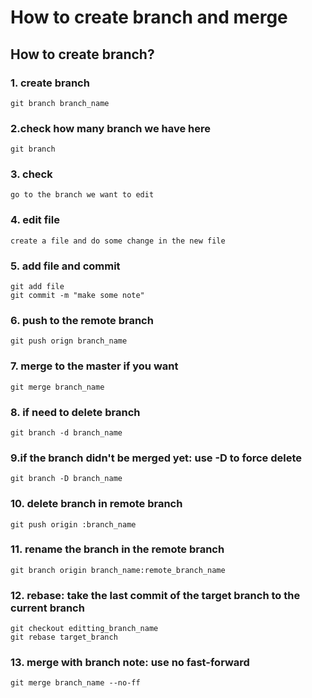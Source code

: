 # How to create branch and merge
## How to create branch?
### 1. create branch
    git branch branch_name
### 2.check how many branch we have here
    git branch
### 3. check 
    go to the branch we want to edit
### 4. edit file
    create a file and do some change in the new file
### 5. add file and commit 
    git add file
    git commit -m "make some note"
### 6. push to the remote branch
    git push orign branch_name
### 7. merge to the master if you want
    git merge branch_name
### 8. if need to delete branch
    git branch -d branch_name
### 9.if the branch didn't be merged yet: use -D to force delete
    git branch -D branch_name
### 10. delete branch in remote branch
    git push origin :branch_name
### 11. rename the branch in the remote branch
    git branch origin branch_name:remote_branch_name
### 12. rebase: take the last commit of the target branch to the current branch
    git checkout editting_branch_name
    git rebase target_branch 
### 13. merge with branch note: use no fast-forward
    git merge branch_name --no-ff
